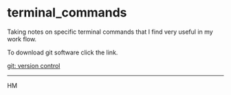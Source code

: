 # terminal_commands

Taking notes on specific terminal commands that I find very useful in my work flow.



To download git software click the link.

[git: version control](https://git-scm.com/)

---

HM
